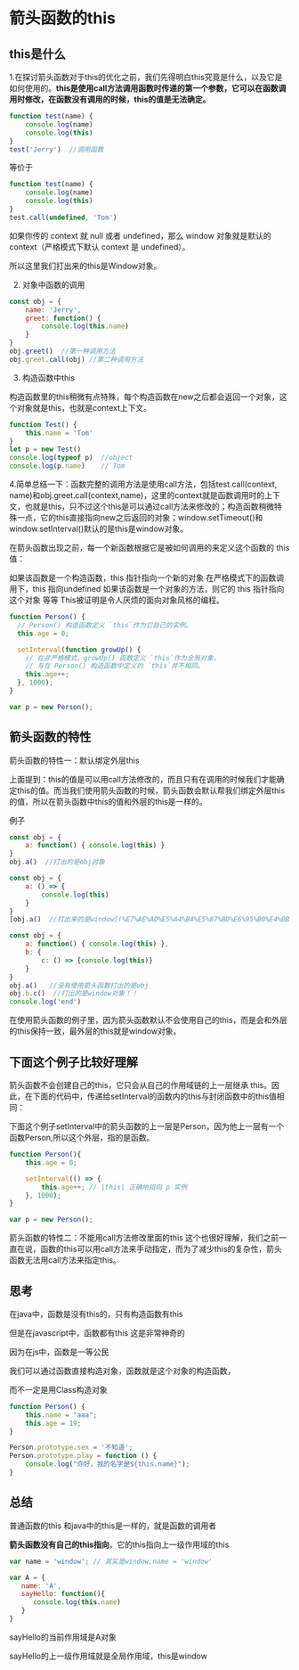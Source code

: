 # 箭头函数的this

## this是什么

1.在探讨箭头函数对于this的优化之前，我们先得明白this究竟是什么，以及它是如何使用的。**this是使用call方法调用函数时传递的第一个参数，它可以在函数调用时修改，在函数没有调用的时候，this的值是无法确定。**

```jsx
function test(name) {
    console.log(name)
    console.log(this)
}
test('Jerry')  //调用函数
```

等价于

```jsx
function test(name) {
    console.log(name)
    console.log(this)
}
test.call(undefined, 'Tom')
```

如果你传的 context 就 null 或者 undefined，那么 window 对象就是默认的 context（严格模式下默认 context 是 undefined）。

所以这里我们打出来的this是Window对象。

2. 对象中函数的调用

```jsx
const obj = {
    name: 'Jerry',
    greet: function() {
        console.log(this.name)
    }
}
obj.greet()  //第一种调用方法
obj.greet.call(obj) //第二种调用方法
```

3. 构造函数中this

构造函数里的this稍微有点特殊，每个构造函数在new之后都会返回一个对象，这个对象就是this，也就是context上下文。

```jsx
function Test() {
    this.name = 'Tom'
}
let p = new Test()
console.log(typeof p)  //object
console.log(p.name)    // Tom
```

4.简单总结一下：函数完整的调用方法是使用call方法，包括test.call(context, name)和obj.greet.call(context,name)，这里的context就是函数调用时的上下文，也就是this，只不过这个this是可以通过call方法来修改的；构造函数稍微特殊一点，它的this直接指向new之后返回的对象；window.setTimeout()和window.setInterval()默认的是this是window对象。

在箭头函数出现之前，每一个新函数根据它是被如何调用的来定义这个函数的 this 值：

如果该函数是一个构造函数，this 指针指向一个新的对象
在严格模式下的函数调用下，this 指向undefined
如果该函数是一个对象的方法，则它的 this 指针指向这个对象
等等
This被证明是令人厌烦的面向对象风格的编程。

```jsx
function Person() {
  // Person() 构造函数定义 `this`作为它自己的实例。
  this.age = 0;

  setInterval(function growUp() {
    // 在非严格模式，growUp() 函数定义 `this`作为全局对象，
    // 与在 Person() 构造函数中定义的 `this`并不相同。
    this.age++;
  }, 1000);
}

var p = new Person();
```

## 箭头函数的特性

箭头函数的特性一：默认绑定外层this

上面提到：this的值是可以用call方法修改的，而且只有在调用的时候我们才能确定this的值。而当我们使用箭头函数的时候，箭头函数会默认帮我们绑定外层this的值，所以在箭头函数中this的值和外层的this是一样的。

例子

```jsx
const obj = {
	a: function() { console.log(this) }    
}
obj.a()  //打出的是obj对象
```

```jsx
const obj = {
    a: () => {
        console.log(this)
    }
}
[obj.a()  //打出来的是window](%E7%AE%AD%E5%A4%B4%E5%87%BD%E6%95%B0%E4%BB%8B%E7%BB%8D%207bb7140cb6994a668aa64f47296ee6af.md),在这个位置，外层的this就是windows
```

```jsx
const obj = {
    a: function() { console.log(this) },
    b: {
    	c: () => {console.log(this)}
	}
}
obj.a()   //没有使用箭头函数打出的是obj
obj.b.c()  //打出的是window对象！！
console.log('end')
```

在使用箭头函数的例子里，因为箭头函数默认不会使用自己的this，而是会和外层的this保持一致，最外层的this就是window对象。

## 下面这个例子比较好理解

箭头函数不会创建自己的this，它只会从自己的作用域链的上一层继承 this。因此，在下面的代码中，传递给setInterval的函数内的this与封闭函数中的this值相同：

下面这个例子setInterval中的箭头函数的上一层是Person，因为他上一层有一个函数Person,所以这个外层，指的是函数。

```jsx
function Person(){
	this.age = 0;

	setInterval(() => {
		this.age++; // |this| 正确地指向 p 实例
	}, 1000);
}

var p = new Person();
```

箭头函数的特性二：不能用call方法修改里面的this
这个也很好理解，我们之前一直在说，函数的this可以用call方法来手动指定，而为了减少this的复杂性，箭头函数无法用call方法来指定this。

## 思考

在java中，函数是没有this的，只有构造函数有this

但是在javascript中，函数都有this 这是非常神奇的

因为在js中，函数是一等公民

我们可以通过函数直接构造对象，函数就是这个对象的构造函数，

而不一定是用Class构造对象

```jsx
function Person() {
	this.name = "aaa";
	this.age = 19;
}

Person.prototype.sex = '不知道';
Person.prototype.play = function () {
	console.log("你好，我的名字是${this.name}");
}
```

## 总结

普通函数的this 和java中的this是一样的，就是函数的调用者

**箭头函数没有自己的this指向**，它的this指向上一级作用域的this

```jsx
var name = 'window'; // 其实是window.name = 'window'

var A = {
   name: 'A',
   sayHello: function(){
      console.log(this.name)
   }
}
```

sayHello的当前作用域是A对象

sayHello的上一级作用域就是全局作用域，this是window